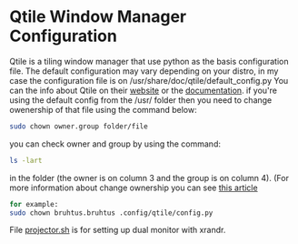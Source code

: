 # Qtile Window Manager Configuration

Qtile is a tiling window manager that use python as the basis configuration file. The default configuration may vary depending on your distro, in my case the configuration file is on /usr/share/doc/qtile/default_config.py
You can the info about Qtile on their [website](qtile.org) or the [documentation](http://docs.qtile.org/en/latest/).
if you're using the default config from the /usr/ folder then you need to change owenership of that file using the command below:

```bash
sudo chown owner.group folder/file
```
you can check owner and group by using the command:
```bash
ls -lart
```
in the folder (the owner is on column 3 and the group is on column 4).
(For more information about change ownership you can see [this article](https://www.howtoforge.com/linux-chown-command/) 

```bash
for example:
sudo chown bruhtus.bruhtus .config/qtile/config.py
```

File [projector.sh](projector.sh) is for setting up dual monitor with xrandr.

